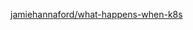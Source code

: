 [jamiehannaford/what-happens-when-k8s](https://github.com/jamiehannaford/what-happens-when-k8s/blob/master/README.md)
